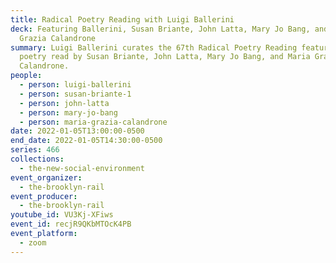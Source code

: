 ```yaml
---
title: Radical Poetry Reading with Luigi Ballerini
deck: Featuring Ballerini, Susan Briante, John Latta, Mary Jo Bang, and Maria
  Grazia Calandrone
summary: Luigi Ballerini curates the 67th Radical Poetry Reading featuring
  poetry read by Susan Briante, John Latta, Mary Jo Bang, and Maria Grazia
  Calandrone.
people:
  - person: luigi-ballerini
  - person: susan-briante-1
  - person: john-latta
  - person: mary-jo-bang
  - person: maria-grazia-calandrone
date: 2022-01-05T13:00:00-0500
end_date: 2022-01-05T14:30:00-0500
series: 466
collections:
  - the-new-social-environment
event_organizer:
  - the-brooklyn-rail
event_producer:
  - the-brooklyn-rail
youtube_id: VU3Kj-XFiws
event_id: recjR9QKbMTOcK4PB
event_platform:
  - zoom
---
```

